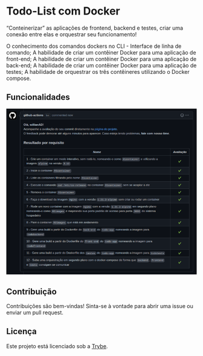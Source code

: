 # Todo-List com Docker

“Conteinerizar” as aplicações de frontend, backend e testes, criar uma conexão entre elas e orquestrar seu funcionamento!

O conhecimento dos comandos dockers no CLI - Interface de linha de comando;
A habilidade de criar um contêiner Docker para uma aplicação de front-end;
A habilidade de criar um contêiner Docker para uma aplicação de back-end;
A habilidade de criar um contêiner Docker para uma aplicação de testes;
A habilidade de orquestrar os três contêineres utilizando o Docker compose.

## Funcionalidades

<img src="https://raw.githubusercontent.com/willianAD/Project-Todo-List/main/Image/Projeto%20Todo%20List.png">

## Contribuição

Contribuições são bem-vindas! Sinta-se à vontade para abrir uma issue ou enviar um pull request.

## Licença

Este projeto está licenciado sob a [Trybe](https://www.betrybe.com/).
